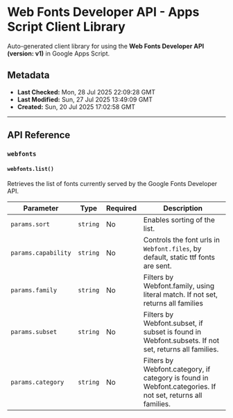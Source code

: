# Web Fonts Developer API - Apps Script Client Library

Auto-generated client library for using the **Web Fonts Developer API (version: v1)** in Google Apps Script.

## Metadata

- **Last Checked:** Mon, 28 Jul 2025 22:09:28 GMT
- **Last Modified:** Sun, 27 Jul 2025 13:49:09 GMT
- **Created:** Sun, 20 Jul 2025 17:02:58 GMT



---

## API Reference

### `webfonts`

#### `webfonts.list()`

Retrieves the list of fonts currently served by the Google Fonts Developer API.

| Parameter | Type | Required | Description |
|---|---|---|---|
| `params.sort` | `string` | No | Enables sorting of the list. |
| `params.capability` | `string` | No | Controls the font urls in `Webfont.files`, by default, static ttf fonts are sent. |
| `params.family` | `string` | No | Filters by Webfont.family, using literal match. If not set, returns all families |
| `params.subset` | `string` | No | Filters by Webfont.subset, if subset is found in Webfont.subsets. If not set, returns all families. |
| `params.category` | `string` | No | Filters by Webfont.category, if category is found in Webfont.categories. If not set, returns all families. |